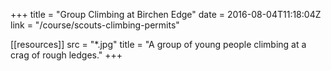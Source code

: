 +++
title = "Group Climbing at Birchen Edge"
date = 2016-08-04T11:18:04Z
link = "/course/scouts-climbing-permits"

[[resources]]
    src = "*.jpg"
    title = "A group of young people climbing at a crag of rough ledges."
+++